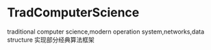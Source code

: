# TradComputerScience
traditional computer science,modern operation system,networks,data structure
实现部分经典算法框架
